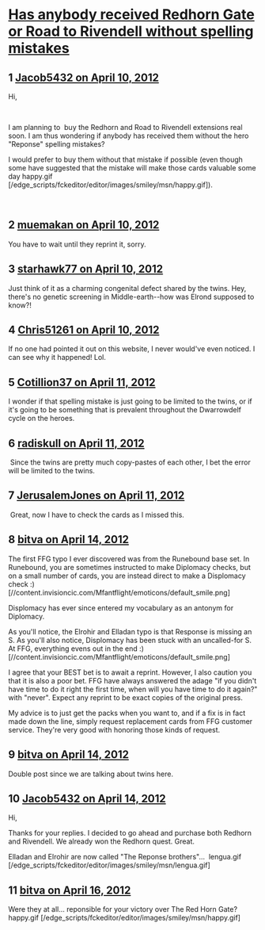 # [Has anybody received Redhorn Gate or Road to Rivendell without spelling mistakes](https://community.fantasyflightgames.com/topic/62953-has-anybody-received-redhorn-gate-or-road-to-rivendell-without-spelling-mistakes/)

## 1 [Jacob5432 on April 10, 2012](https://community.fantasyflightgames.com/topic/62953-has-anybody-received-redhorn-gate-or-road-to-rivendell-without-spelling-mistakes/?do=findComment&comment=616024)

Hi,

 

I am planning to  buy the Redhorn and Road to Rivendell extensions real soon. I am thus wondering if anybody has received them without the hero "Reponse" spelling mistakes?

I would prefer to buy them without that mistake if possible (even though some have suggested that the mistake will make those cards valuable some day happy.gif [/edge_scripts/fckeditor/editor/images/smiley/msn/happy.gif]).

 

## 2 [muemakan on April 10, 2012](https://community.fantasyflightgames.com/topic/62953-has-anybody-received-redhorn-gate-or-road-to-rivendell-without-spelling-mistakes/?do=findComment&comment=616029)

You have to wait until they reprint it, sorry.

## 3 [starhawk77 on April 10, 2012](https://community.fantasyflightgames.com/topic/62953-has-anybody-received-redhorn-gate-or-road-to-rivendell-without-spelling-mistakes/?do=findComment&comment=616037)

Just think of it as a charming congenital defect shared by the twins. Hey, there's no genetic screening in Middle-earth--how was Elrond supposed to know?!

## 4 [Chris51261 on April 10, 2012](https://community.fantasyflightgames.com/topic/62953-has-anybody-received-redhorn-gate-or-road-to-rivendell-without-spelling-mistakes/?do=findComment&comment=616041)

If no one had pointed it out on this website, I never would've even noticed. I can see why it happened! Lol.

## 5 [Cotillion37 on April 11, 2012](https://community.fantasyflightgames.com/topic/62953-has-anybody-received-redhorn-gate-or-road-to-rivendell-without-spelling-mistakes/?do=findComment&comment=616084)

I wonder if that spelling mistake is just going to be limited to the twins, or if it's going to be something that is prevalent throughout the Dwarrowdelf cycle on the heroes.

## 6 [radiskull on April 11, 2012](https://community.fantasyflightgames.com/topic/62953-has-anybody-received-redhorn-gate-or-road-to-rivendell-without-spelling-mistakes/?do=findComment&comment=616259)

 Since the twins are pretty much copy-pastes of each other, I bet the error will be limited to the twins.

## 7 [JerusalemJones on April 11, 2012](https://community.fantasyflightgames.com/topic/62953-has-anybody-received-redhorn-gate-or-road-to-rivendell-without-spelling-mistakes/?do=findComment&comment=616453)

 Great, now I have to check the cards as I missed this.

## 8 [bitva on April 14, 2012](https://community.fantasyflightgames.com/topic/62953-has-anybody-received-redhorn-gate-or-road-to-rivendell-without-spelling-mistakes/?do=findComment&comment=617583)

The first FFG typo I ever discovered was from the Runebound base set. In Runebound, you are sometimes instructed to make Diplomacy checks, but on a small number of cards, you are instead direct to make a Displomacy check :) [//content.invisioncic.com/Mfantflight/emoticons/default_smile.png]

Displomacy has ever since entered my vocabulary as an antonym for Diplomacy.

As you'll notice, the Elrohir and Elladan typo is that Response is missing an S. As you'll also notice, Displomacy has been stuck with an uncalled-for S. At FFG, everything evens out in the end :) [//content.invisioncic.com/Mfantflight/emoticons/default_smile.png]

I agree that your BEST bet is to await a reprint. However, I also caution you that it is also a poor bet. FFG have always answered the adage "if you didn't have time to do it right the first time, when will you have time to do it again?" with "never". Expect any reprint to be exact copies of the original press.

My advice is to just get the packs when you want to, and if a fix is in fact made down the line, simply request replacement cards from FFG customer service. They're very good with honoring those kinds of request.

## 9 [bitva on April 14, 2012](https://community.fantasyflightgames.com/topic/62953-has-anybody-received-redhorn-gate-or-road-to-rivendell-without-spelling-mistakes/?do=findComment&comment=617584)

Double post since we are talking about twins here.

## 10 [Jacob5432 on April 14, 2012](https://community.fantasyflightgames.com/topic/62953-has-anybody-received-redhorn-gate-or-road-to-rivendell-without-spelling-mistakes/?do=findComment&comment=617609)

Hi,

Thanks for your replies. I decided to go ahead and purchase both Redhorn and Rivendell. We already won the Redhorn quest. Great.

Elladan and Elrohir are now called "The Reponse brothers"...  lengua.gif [/edge_scripts/fckeditor/editor/images/smiley/msn/lengua.gif]

## 11 [bitva on April 16, 2012](https://community.fantasyflightgames.com/topic/62953-has-anybody-received-redhorn-gate-or-road-to-rivendell-without-spelling-mistakes/?do=findComment&comment=618484)

Were they at all... reponsible for your victory over The Red Horn Gate? happy.gif [/edge_scripts/fckeditor/editor/images/smiley/msn/happy.gif]

